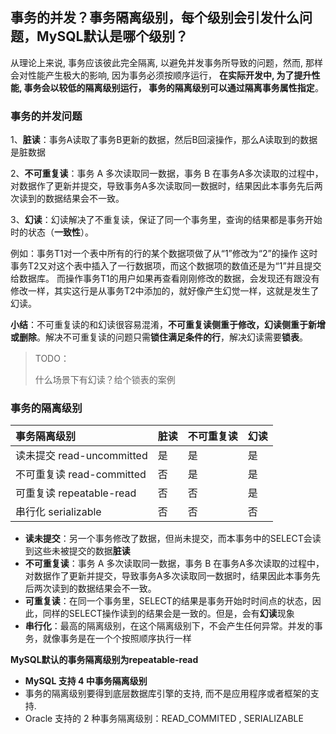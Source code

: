 ## 事务的并发？事务隔离级别，每个级别会引发什么问题，MySQL默认是哪个级别？

从理论上来说, 事务应该彼此完全隔离, 以避免并发事务所导致的问题，然而, 那样会对性能产生极大的影响, 因为事务必须按顺序运行， **在实际开发中, 为了提升性能, 事务会以较低的隔离级别运行， 事务的隔离级别可以通过隔离事务属性指定**。

### 事务的并发问题

1、**脏读**：事务A读取了事务B更新的数据，然后B回滚操作，那么A读取到的数据是脏数据

2、**不可重复读**：事务 A 多次读取同一数据，事务 B 在事务A多次读取的过程中，对数据作了更新并提交，导致事务A多次读取同一数据时，结果因此本事务先后两次读到的数据结果会不一致。

3、**幻读**：幻读解决了不重复读，保证了同一个事务里，查询的结果都是事务开始时的状态（**一致性**）。

例如：事务T1对一个表中所有的行的某个数据项做了从“1”修改为“2”的操作 这时事务T2又对这个表中插入了一行数据项，而这个数据项的数值还是为“1”并且提交给数据库。 而操作事务T1的用户如果再查看刚刚修改的数据，会发现还有跟没有修改一样，其实这行是从事务T2中添加的，就好像产生幻觉一样，这就是发生了幻读。

**小结**：不可重复读的和幻读很容易混淆，**不可重复读侧重于修改，幻读侧重于新增或删除**。解决不可重复读的问题只需**锁住满足条件的行**，解决幻读需要**锁表**。

> TODO：
>
> 什么场景下有幻读？给个锁表的案例

### 事务的隔离级别

| 事务隔离级别 | 脏读 | 不可重复读 | 幻读 |
| :--- | :--- | :--- | :--- |
| 读未提交 read-uncommitted | 是 | 是 | 是 |
| 不可重复读 read-committed | 否 | 是 | 是 |
| 可重复读 repeatable-read | 否 | 否 | 是 |
| 串行化 serializable | 否 | 否 | 否 |

* **读未提交**：另一个事务修改了数据，但尚未提交，而本事务中的SELECT会读到这些未被提交的数据**脏读**
* **不可重复读**：事务 A 多次读取同一数据，事务 B 在事务A多次读取的过程中，对数据作了更新并提交，导致事务A多次读取同一数据时，结果因此本事务先后两次读到的数据结果会不一致。
* **可重复读**：在同一个事务里，SELECT的结果是事务开始时时间点的状态，因此，同样的SELECT操作读到的结果会是一致的。但是，会有**幻读**现象
* **串行化**：最高的隔离级别，在这个隔离级别下，不会产生任何异常。并发的事务，就像事务是在一个个按照顺序执行一样

**MySQL默认的事务隔离级别为repeatable-read**

* **MySQL 支持 4 中事务隔离级别**
* 事务的隔离级别要得到底层数据库引擎的支持, 而不是应用程序或者框架的支持.
* Oracle 支持的 2 种事务隔离级别：READ\_COMMITED , SERIALIZABLE



